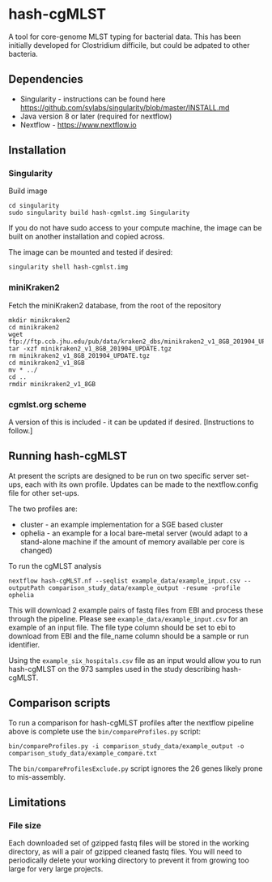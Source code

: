 # hash-cgMLST
A tool for core-genome MLST typing for bacterial data. This has been initially developed for Clostridium difficile, but could be adpated to other bacteria.

## Dependencies
* Singularity - instructions can be found here https://github.com/sylabs/singularity/blob/master/INSTALL.md
* Java version 8 or later (required for nextflow)
* Nextflow - https://www.nextflow.io

## Installation

### Singularity

Build image
```
cd singularity
sudo singularity build hash-cgmlst.img Singularity
```

If you do not have sudo access to your compute machine, the image can be built on another installation and copied across.

The image can be mounted and tested if desired:
```
singularity shell hash-cgmlst.img
```

### miniKraken2
Fetch the miniKraken2 database, from the root of the repository
```
mkdir minikraken2
cd minikraken2
wget ftp://ftp.ccb.jhu.edu/pub/data/kraken2_dbs/minikraken2_v1_8GB_201904_UPDATE.tgz
tar -xzf minikraken2_v1_8GB_201904_UPDATE.tgz
rm minikraken2_v1_8GB_201904_UPDATE.tgz
cd minikraken2_v1_8GB
mv * ../
cd ..
rmdir minikraken2_v1_8GB
```

### cgmlst.org scheme
A version of this is included - it can be updated if desired. [Instructions to follow.]


## Running hash-cgMLST
At present the scripts are designed to be run on two specific server set-ups, each with its own profile. Updates can be made to the nextflow.config file for other set-ups. 

The two profiles are:
* cluster - an example implementation for a SGE based cluster
* ophelia - an example for a local bare-metal server (would adapt to a stand-alone machine if the amount of memory available per core is changed)

To run the cgMLST analysis
```
nextflow hash-cgMLST.nf --seqlist example_data/example_input.csv --outputPath comparison_study_data/example_output -resume -profile ophelia
```

This will download 2 example pairs of fastq files from EBI and process these through the pipeline. Please see `example_data/example_input.csv` for an example of an input file. The file type column should be set to ebi to download from EBI and the file_name column should be a sample or run identifier. 

Using the `example_six_hospitals.csv` file as an input would allow you to run hash-cgMLST on the 973 samples used in the study describing hash-cgMLST.

## Comparison scripts
To run a comparison for hash-cgMLST profiles after the nextflow pipeline above is complete use the `bin/compareProfiles.py` script:
```
bin/compareProfiles.py -i comparison_study_data/example_output -o  comparison_study_data/example_compare.txt
```

The `bin/compareProfilesExclude.py` script ignores the 26 genes likely prone to mis-assembly.


## Limitations
### File size
Each downloaded set of gzipped fastq files will be stored in the working directory, as will a pair of gzipped cleaned fastq files. You will need to periodically delete your working directory to prevent it from growing too large for very large projects.